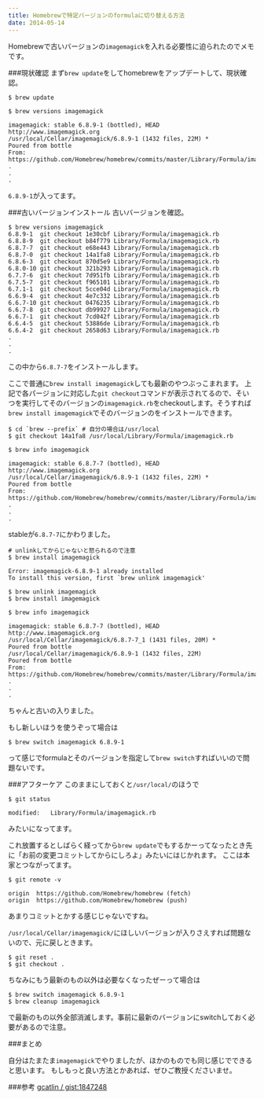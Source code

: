 ```yaml
---
title: Homebrewで特定バージョンのformulaに切り替える方法
date: 2014-05-14
---
```


Homebrewで古いバージョンの`imagemagick`を入れる必要性に迫られたのでメモです。

###現状確認
まず`brew update`をしてhomebrewをアップデートして、現状確認。

    $ brew update

    $ brew versions imagemagick

    imagemagick: stable 6.8.9-1 (bottled), HEAD
    http://www.imagemagick.org
    /usr/local/Cellar/imagemagick/6.8.9-1 (1432 files, 22M) *
    Poured from bottle
    From: https://github.com/Homebrew/homebrew/commits/master/Library/Formula/imagemagick.rb
    .
    .
    .

`6.8.9-1`が入ってます。

###古いバージョンインストール
古いバージョンを確認。

    $ brew versions imagemagick
    6.8.9-1  git checkout 1e30cbf Library/Formula/imagemagick.rb
    6.8.8-9  git checkout b84f779 Library/Formula/imagemagick.rb
    6.8.7-7  git checkout e68e443 Library/Formula/imagemagick.rb
    6.8.7-0  git checkout 14a1fa8 Library/Formula/imagemagick.rb
    6.8.6-3  git checkout 870d5e9 Library/Formula/imagemagick.rb
    6.8.0-10 git checkout 321b293 Library/Formula/imagemagick.rb
    6.7.7-6  git checkout 7d951fb Library/Formula/imagemagick.rb
    6.7.5-7  git checkout f965101 Library/Formula/imagemagick.rb
    6.7.1-1  git checkout 5cce04d Library/Formula/imagemagick.rb
    6.6.9-4  git checkout 4e7c332 Library/Formula/imagemagick.rb
    6.6.7-10 git checkout 0476235 Library/Formula/imagemagick.rb
    6.6.7-8  git checkout db99927 Library/Formula/imagemagick.rb
    6.6.7-1  git checkout 7cd042f Library/Formula/imagemagick.rb
    6.6.4-5  git checkout 53886de Library/Formula/imagemagick.rb
    6.6.4-2  git checkout 2658d63 Library/Formula/imagemagick.rb
    .
    .
    .

この中から`6.8.7-7`をインストールします。

ここで普通に`brew install imagemagick`しても最新のやつぶっこまれます。
上記で各パージョンに対応した`git checkout`コマンドが表示されてるので、そいつを実行してそのバージョンの`imagemagick.rb`をcheckoutします。そうすれば`brew install imagemagick`でそのバージョンのをインストールできます。

    $ cd `brew --prefix` # 自分の場合は/usr/local
    $ git checkout 14a1fa8 /usr/local/Library/Formula/imagemagick.rb

    $ brew info imagemagick

    imagemagick: stable 6.8.7-7 (bottled), HEAD
    http://www.imagemagick.org
    /usr/local/Cellar/imagemagick/6.8.9-1 (1432 files, 22M) *
    Poured from bottle
    From: https://github.com/Homebrew/homebrew/commits/master/Library/Formula/imagemagick.rb
    .
    .
    .

stableが`6.8.7-7`にかわりました。

    # unlinkしてからじゃないと怒られるので注意
    $ brew install imagemagick

    Error: imagemagick-6.8.9-1 already installed
    To install this version, first `brew unlink imagemagick'

    $ brew unlink imagemagick
    $ brew install imagemagick

    $ brew info imagemagick

    imagemagick: stable 6.8.7-7 (bottled), HEAD
    http://www.imagemagick.org
    /usr/local/Cellar/imagemagick/6.8.7-7_1 (1431 files, 20M) *
    Poured from bottle
    /usr/local/Cellar/imagemagick/6.8.9-1 (1432 files, 22M)
    Poured from bottle
    From: https://github.com/Homebrew/homebrew/commits/master/Library/Formula/imagemagick.rb
    .
    .
    .

ちゃんと古いの入りました。

もし新しいほうを使うぞって場合は

    $ brew switch imagemagick 6.8.9-1

って感じでformulaとそのバージョンを指定して`brew switch`すればいいので問題ないです。

###アフターケア
このままにしておくと`/usr/local/`のほうで

    $ git status

    modified:   Library/Formula/imagemagick.rb

みたいになってます。

これ放置するとしばらく経ってから`brew update`でもするかーってなったとき先に「お前の変更コミットしてからにしろよ」みたいにはじかれます。
ここは本家とつながってます。

    $ git remote -v

    origin  https://github.com/Homebrew/homebrew (fetch)
    origin  https://github.com/Homebrew/homebrew (push)

あまりコミットとかする感じじゃないですね。

`/usr/local/Cellar/imagemagick/`にほしいバージョンが入りさえすれば問題ないので、元に戻しときます。

    $ git reset .
    $ git checkout .

ちなみにもう最新のもの以外は必要なくなったぜーって場合は

    $ brew switch imagemagick 6.8.9-1
    $ brew cleanup imagemagick

で最新のもの以外全部消滅します。事前に最新のバージョンにswitchしておく必要があるので注意。

###まとめ

自分はたまたま`imagemagick`でやりましたが、ほかのものでも同じ感じでできると思います。
もしもっと良い方法とかあれば、ぜひご教授くださいませ。

###参考
[ gcatlin / gist:1847248](https://gist.github.com/gcatlin/1847248)
